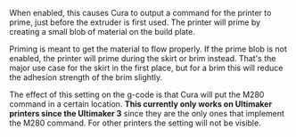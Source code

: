 When enabled, this causes Cura to output a command for the printer to prime, just before the extruder is first used. The printer will prime by creating a small blob of material on the build plate.

Priming is meant to get the material to flow properly. If the prime blob is not enabled, the printer will prime during the skirt or brim instead. That's the major use case for the skirt in the first place, but for a brim this will reduce the adhesion strength of the brim slightly.

The effect of this setting on the g-code is that Cura will put the M280 command in a certain location. **This currently only works on Ultimaker printers since the Ultimaker 3** since they are the only ones that implement the M280 command. For other printers the setting will not be visible.